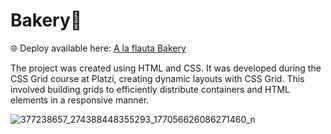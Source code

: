 # Bakery🍞

🌐 Deploy available here: <a href="" rel="nofollow">A la flauta Bakery</a>

The project was created using HTML and CSS. 
It was developed during the CSS Grid course at Platzi, creating dynamic layouts with CSS Grid. 
This involved building grids to efficiently distribute containers and HTML elements in a responsive manner.

![377238657_274388448355293_177056626086271460_n](https://github.com/MPerezM12/bakery-page-css-grid/assets/119963378/5a6be249-6501-402c-aa5c-8ea2b3c71d7f)
